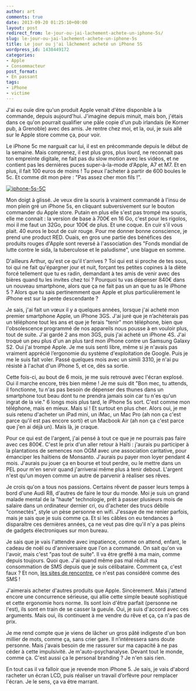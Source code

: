 ```yaml
---
author: art
comments: true
date: 2013-09-20 01:25:10+00:00
layout: post
redirect_from: le-jour-ou-jai-lachement-achete-un-iphone-5s/
slug: le-jour-ou-jai-lachement-achete-un-iphone-5s
title: Le jour ou j'ai lâchement acheté un iPhone 5S
wordpress_id: 1438449172
categories:
- Apple
- Consommacteur
post_format:
- En passant
tags:
- iPhone
- victime
---
```


J'ai eu ouïe dire qu'un produit Apple venait d'être disponible à la commande, depuis aujourd'hui. J'imagine depuis minuit, mais bon, j'étais dans ce qu'on pourrait qualifier une pâle copie d'un pub irlandais (le Korner pub, à Grenoble) avec des amis. Je rentre chez moi, et la, oui, je suis allé sur le Apple store comme ça, pour voir.<!-- more -->

Le iPhone 5c me narguait car lui, il est en précommande depuis le début de la semaine. Mais comprenez, il est plus gros, plus lourd, ne reconnait pas ton empreinte digitale, ne fait pas du slow motion avec les vidéos, et ne contient pas les dernières puces super-à-la-mode d'Apple, A7 et M7. Et en plus, il fait 100 euros de moins ! Tu peux l'acheter à partir de 600 boules le 5c. Et comme dit mon père : "Pas assez cher mon fils !".

[![iphone-5s-5C](https://static.irz.fr/2013/09/iphone-5s-5C-640x139.png)](https://irz.fr/recherche?q=iphone-5s-5c)

Mon doigt à glissé. Je veux dire la souris à vraiment commandé à l'insu de mon plein gré un iPhone 5s, en cliquant subversivement sur le bouton commander du Apple store. Putain en plus elle s'est pas trompé ma souris, elle me connait : la version de base à 700€ en 16 Go, c'est pour les rigolos, moi il me faut un 32Go, pour 100€ de plus. Et une coque. En cuir s'il vous plait. 40 euros le bout de cuir rouge. Pour me donner bonne conscience, je prend une product RED. Ouais, en gros une partie des bénéfices des produits rouges d'Apple sont reversé à l'association des "Fonds mondial de lutte contre le sida, la tuberculose et le paludisme", une blague en somme.

D'ailleurs Arthur, qu'est ce qu'il t'arrives ? Toi qui est si proche de tes sous, toi qui ne fait qu'épargner jour et nuit, forçant tes petites copines à la diète forcé tellement que tu es radin, demandant à tes amis de venir avec des bières quand tu les invites chez toi ? Pourquoi tu vas dépenser 840€ dans un nouveau smartphone, alors que ça ne fait pas un an que tu as le iPhone 5 ? Alors que tu sais pertinemment que Apple et plus particulièrement le iPhone est sur la pente descendante ?

Je sais, j'ai fait un vœux il y a quelques années, lorsque j'ai acheté mon premier smartphone Apple, un iPhone 3GS. J'ai juré que je n’achèterais pas un téléphone tout les ans et que je ferais "tenir" mon téléphone, bien que l'obsolescence programmé de nos appareils nous pousse à en vouloir plus, tout de suite. J'ai gardé 2 ans mon 3GS, puis j'ai acheté un iPhone 4S. J'ai troqué un peu plus d'un an plus tard mon iPhone contre un Samsung Galaxy S2. Oui j'ai trompé Apple. Je me suis senti libre, même si je n'avais pas vraiment apprécié l’ergonomie du système d'exploitation de Google. Puis je me le suis fait voler. Passé quelques mois avec un simili 3310, je n'ai pu résisté à l'achat d'un iPhone 5, et ce, dès sa sortie.

Cette fois-ci, au bout de 6 mois, je me suis retrouvé avec l'écran explosé. Oui il marche encore, très bien même ! Je me suis dit "Bon mec, tu attends, il fonctionne, tu n'as pas besoin de dépenser des thunes dans un smartphone tout beau dont tu ne prendra jamais soin car tu n'es qu'un ingrat de la vie." 6 longs mois plus tard, le iPhone 5s sort. C'est comme mon téléphone, mais en mieux. Mais si ! Et surtout en plus cher. Alors oui, je me suis retenu d'acheter un iPad mini, un iMac, un Mac Pro (ah non ça c'est parce qu'il est pas encore sorti) et un Macbook Air (ah non ça c'est parce que j'en ai déjà un). Mais là, je craque.

Pour ce qui est de l'argent, j'ai pensé à tout ce que je ne pourrais pas faire avec ces 800€. C'est le prix d'un aller retour à Haïti : j'aurais pu participer à la plantations de semences non OGM avec une association caritative, pour émanciper les haïtiens de Monsanto. J'aurais pu payer mon loyer pendant 4 mois. J'aurais pu jouer ça en bourse et tout perdre, ou le mettre dans un PEL pour m'en servir quand j'arriverai même plus à tenir debout. L'argent n'est qu'un moyen comme un autre de parvenir à réaliser ses rêves.

Je crois qu'on a tous nos passions. Certains rêvent de passer leurs temps à bord d'une Audi R8, d'autres de faire le tour du monde. Moi je suis un grand malade mental de la "haute" technologie, prêt à passer plusieurs mois de salaire dans un ordinateur dernier cri, ou d'acheter des trucs débile "connectés", style un pèse personne en wifi. J'essaye de me renier parfois, mais je sais que je suis comme ça. Et si les câbles on eu tendances à disparaître ces dernières années, ça ne veut pas dire qu'il n'y a pas pleins de gadgets électroniques sur mon bureau.

Je sais que je vais l'attendre avec impatience, comme on attend, enfant, le cadeau de noël ou d'anniversaire que l'on a commandé. On sait qu'on va l'avoir, mais c'est "pas tout de suite". Il va être greffé à ma main, comme depuis toujours. Quoi que. J'ai quand même pas mal réduit ma consommation de SMS depuis que je suis célibataire. Comment ça, c'est faux ? Et non, [les sites de rencontre](https://irz.fr/site-de-rencontre), ce n'est pas considéré comme des SMS !

J'aimerais acheter d'autres produits que Apple. Sincèrement. Mais j'attend encore une concurrence sérieuse, qui allie cette simple beauté sophistiqué et cette ergonomie hors norme. Ils sont loin d'être parfait (personne ne l'est), ils sont en train de se casser la gueule. Oui, je suis d'accord avec ces arguments. Mais oui, ils continuent à me vendre du rêve et ça, ça n'a pas de prix.

Je me rend compte que je viens de lâcher un gros pâté indigeste d'un bon millier de mots, comme ça, sans crier gare. Il n’intéressera sans doute personne. Mais j'avais besoin de me rassurer sur ma capacité à ne pas céder à cette impulsivité. Je m'auto-psychanalyse. Devant tout le monde, comme ça. C'est aussi ça le personal branding ? Je n'en sais rien.

En tout cas il va falloir que je revende mon iPhone 5. Je sais, je vais d'abord racheter un écran LCD, puis réaliser un travail d’orfèvre pour remplacer l'écran. Je le sens, ça va être marrant.


